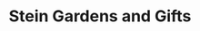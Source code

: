 ---
title: "Stein Gardens and Gifts"
url: /mount-pleasant/stein-gardens-and-gifts/
shop: garden centre
---